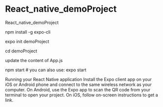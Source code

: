 # React_native_demoProject
React_native_demoProject


npm install -g expo-cli

expo init demoProject

cd demoProject

update the content of App.js

npm start # you can also use: expo start

Running your React Native application
Install the Expo client app on your iOS or Android phone and connect to the same wireless network as your computer. On Android, use the Expo app to scan the QR code from your terminal to open your project. On iOS, follow on-screen instructions to get a link.




